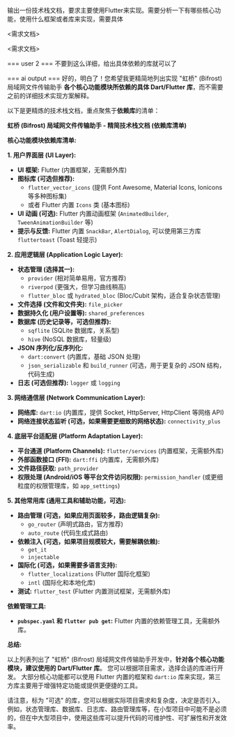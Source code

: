 输出一份技术栈文档，要求主要使用Flutter来实现。需要分析一下有哪些核心功能，使用什么框架或者库来实现，需要具体

<需求文档>

<需求文档>

=== user 2 ===
不要到这么详细，给出具体依赖的库就可以了


=== ai output ===
好的，明白了！您希望我更精简地列出实现 "虹桥" (Bifrost) 局域网文件传输助手 **各个核心功能模块所依赖的具体 Dart/Flutter 库**，而不需要之前的详细技术实现方案解释。

以下是更精炼的技术栈文档，重点聚焦于**依赖库**的清单：

**虹桥 (Bifrost) 局域网文件传输助手 - 精简技术栈文档 (依赖库清单)**

**核心功能模块依赖库清单:**

**1. 用户界面层 (UI Layer):**

*   **UI 框架:**  Flutter (内置框架，无需额外库)
*   **图标库 (可选但推荐):**
    *   `flutter_vector_icons`  (提供 Font Awesome, Material Icons, Ionicons 等多种图标集)
    *   或者 Flutter 内置 `Icons` 类 (基本图标)
*   **UI 动画 (可选):** Flutter 内置动画框架 (`AnimatedBuilder`, `TweenAnimationBuilder` 等)
*   **提示与反馈:** Flutter 内置 `SnackBar`, `AlertDialog`,  可以使用第三方库 `fluttertoast` (Toast 轻提示)

**2. 应用逻辑层 (Application Logic Layer):**

*   **状态管理 (选择其一):**
    *   `provider` (相对简单易用，官方推荐)
    *   `riverpod` (更强大，但学习曲线稍高)
    *   `flutter_bloc` 或 `hydrated_bloc` (Bloc/Cubit 架构，适合复杂状态管理)
*   **文件选择 (文件和文件夹):** `file_picker`
*   **数据持久化 (用户设置等):** `shared_preferences`
*   **数据库 (历史记录等，可选但推荐):**
    *   `sqflite` (SQLite 数据库，关系型)
    *   `hive` (NoSQL 数据库，轻量级)
*   **JSON 序列化/反序列化:**
    *   `dart:convert` (内置库，基础 JSON 处理)
    *   `json_serializable` 和 `build_runner` (可选，用于更复杂的 JSON 结构，代码生成)
*   **日志 (可选但推荐):** `logger` 或 `logging`

**3. 网络通信层 (Network Communication Layer):**

*   **网络库:** `dart:io` (内置库，提供 Socket, HttpServer, HttpClient 等网络 API)
*   **网络连接状态监听 (可选，如果需要更细致的网络状态):** `connectivity_plus`

**4. 底层平台适配层 (Platform Adaptation Layer):**

*   **平台通道 (Platform Channels):** `flutter/services` (内置框架，无需额外库)
*   **外部函数接口 (FFI):** `dart:ffi` (内置库，无需额外库)
*   **文件路径获取:** `path_provider`
*   **权限处理 (Android/iOS 等平台文件访问权限):** `permission_handler` (或更细粒度的权限管理库，如 `app_settings`)

**5. 其他常用库 (通用工具和辅助功能，可选):**

*   **路由管理 (可选，如果应用页面较多，路由逻辑复杂):**
    *   `go_router` (声明式路由，官方推荐)
    *   `auto_route` (代码生成式路由)
*   **依赖注入 (可选，如果项目规模较大，需要解耦依赖):**
    *   `get_it`
    *   `injectable`
*   **国际化 (可选，如果需要多语言支持):**
    *   `flutter_localizations` (Flutter 国际化框架)
    *   `intl` (国际化和本地化库)
*   **测试:** `flutter_test` (Flutter 内置测试框架，无需额外库)

**依赖管理工具:**

*   **`pubspec.yaml` 和 `flutter pub get`:** Flutter 内置的依赖管理工具，无需额外库。

**总结:**

以上列表列出了 "虹桥" (Bifrost) 局域网文件传输助手开发中，**针对各个核心功能模块，建议使用的 Dart/Flutter 库**。  您可以根据项目需求，选择合适的库进行开发。  大部分核心功能都可以使用 Flutter 内置的框架和 `dart:io` 库来实现，第三方库主要用于增强特定功能或提供更便捷的工具。

请注意，标为 "可选" 的库，您可以根据实际项目需求和复杂度，决定是否引入。 例如，状态管理库、数据库、日志库、路由管理库等，在小型项目中可能不是必须的，但在中大型项目中，使用这些库可以提升代码的可维护性、可扩展性和开发效率。